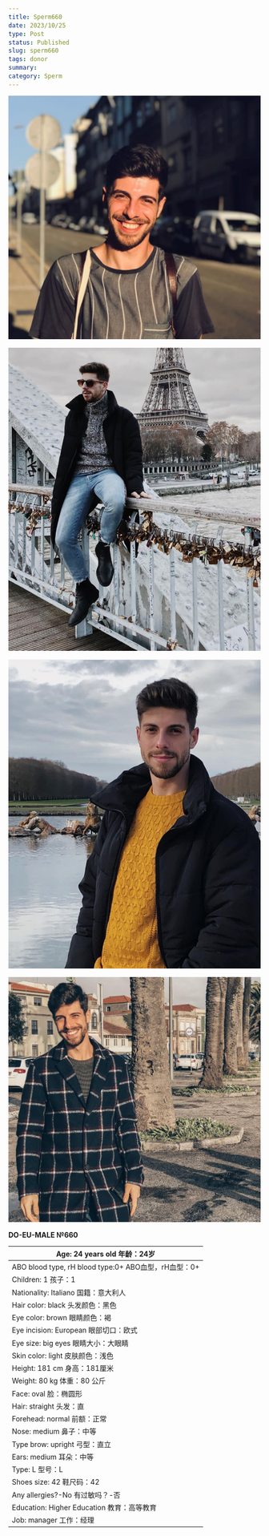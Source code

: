 ```yaml
---
title: Sperm660
date: 2023/10/25
type: Post
status: Published
slug: sperm660
tags: donor
summary: 
category: Sperm
---
```



![](media/6eca660a_02_140307.png)

![](media/6eca660a_03_140307.png)

![](media/be1c3429_02_140307.png)

![](media/6eca660a_05_140307.png)

**DO-EU-MALE №660**

| Age: 24 years old  年龄：24岁                         |
| ----------------------------------------------------- |
| ABO blood type, rH blood type:0+  ABO血型，rH血型：0+ |
| Children: 1  孩子：1                                  |
| Nationality: Italiano  国籍：意大利人                 |
| Hair color: black  头发颜色：黑色                     |
| Eye color: brown  眼睛颜色：褐                        |
| Eye incision: European  眼部切口：欧式                |
| Eye size: big eyes  眼睛大小：大眼睛                  |
| Skin color: light  皮肤颜色：浅色                     |
| Height: 181 cm  身高：181厘米                         |
| Weight: 80 kg  体重：80 公斤                          |
| Face: oval  脸：椭圆形                                |
| Hair: straight  头发：直                              |
| Forehead: normal  前额：正常                          |
| Nose: medium  鼻子：中等                              |
| Type brow: upright  弓型：直立                        |
| Ears: medium  耳朵：中等                              |
| Type: L  型号：L                                      |
| Shoes size: 42  鞋尺码：42                            |
| Any allergies?-No  有过敏吗？-否                      |
| Education: Higher Education  教育：高等教育           |
| Job: manager  工作：经理                              |

